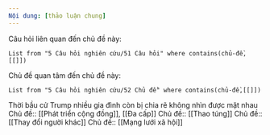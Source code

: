 ```yaml
---
Nội dung: [thảo luận chung]
---
```


Câu hỏi liên quan đến chủ đề này:
```dataview
List from "5 Câu hỏi nghiên cứu/51 Câu hỏi" where contains(chủ-đề,[[]]) 
```

Chủ đề quan tâm đến chủ đề này:
```dataview
List from "5 Câu hỏi nghiên cứu/52 Chủ đề" where contains(chủ-đề,[[]]) 
```

Thời bầu cử Trump nhiều gia đình còn bị chia rẽ không nhìn được mặt nhau
Chủ đề:: [[Phát triển cộng đồng]], [[Đa cấp]] 
Chủ đề:: [[Thao túng]]
Chủ đề:: [[Thay đổi người khác]]
Chủ đề:: [[Mạng lưới xã hội]]

